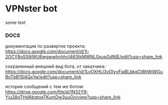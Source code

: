 # VPNster bot

some text

### DOCS

документация по развертке проекта:
https://docs.google.com/document/d/1l-2OCY8oS59iWU6wgwwhnhhcI463tkMWNL0xupGdNIE/edit?usp=share_link

сохраненный внешний вид бота, от заказчика:
https://docs.google.com/document/d/1LvOXHLl3vDIyyFiaBLbkqCt8hWiWGuBoTbB1Sl4Qx1w/edit?usp=share_link

история сообщений с тем же ботом:
https://drive.google.com/file/d/1N32Y9-Yju28qTHdAbgtoeTKumDw3uuGn/view?usp=share_link